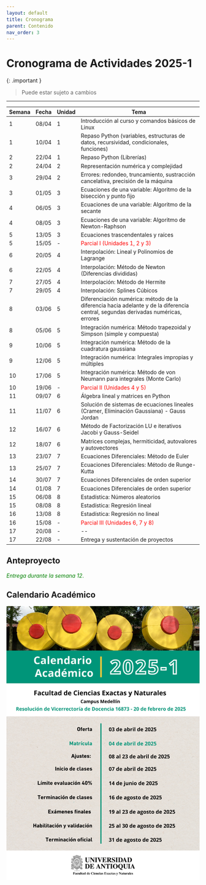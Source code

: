 ```yaml
---
layout: default
title: Cronograma
parent: Contenido
nav_order: 3
---
```


# Cronograma de Actividades 2025-1

{: .important }
> Puede estar sujeto a cambios

---

| Semana | Fecha    | Unidad | Tema |
|--------|----------|--------|------|
| 1      | 08/04    | 1      | Introducción al curso y comandos básicos de Linux |
| 1      | 10/04    | 1      | Repaso Python (variables, estructuras de datos, recursividad, condicionales, funciones) |
| 2      | 22/04    | 1      | Repaso Python (Librerías) |
| 2      | 24/04    | 2      | Representación numérica y complejidad |
| 3      | 29/04    | 2      | Errores: redondeo, truncamiento, sustracción cancelativa, precisión de la máquina |
| 3      | 01/05    | 3      | Ecuaciones de una variable: Algoritmo de la bisección y punto fijo |
| 4      | 06/05    | 3      | Ecuaciones de una variable: Algoritmo de la secante |
| 4      | 08/05    | 3      | Ecuaciones de una variable: Algoritmo de Newton-Raphson |
| 5      | 13/05    | 3      | Ecuaciones trascendentales y raíces |
| 5      | 15/05    | -      | <span style="color:red">Parcial I (Unidades 1, 2 y 3)</span> |
| 6      | 20/05    | 4      | Interpolación: Lineal y Polinomios de Lagrange |
| 6      | 22/05    | 4      | Interpolación: Método de Newton (Diferencias divididas) |
| 7      | 27/05    | 4      | Interpolación: Método de Hermite |
| 7      | 29/05    | 4      | Interpolación: Splines Cúbicos |
| 8      | 03/06    | 5      | Diferenciación numérica: método de la diferencia hacia adelante y de la diferencia central, segundas derivadas numéricas, errores |
| 8      | 05/06    | 5      | Integración numérica: Método trapezoidal y Simpson (simple y compuesta) |
| 9      | 10/06    | 5      | Integración numérica: Método de la cuadratura gaussiana |
| 9      | 12/06    | 5      | Integración numérica: Integrales impropias y múltiples |
| 10     | 17/06    | 5      | Integración numérica: Método de von Neumann para integrales (Monte Carlo) |
| 10     | 19/06    | -      | <span style="color:red">Parcial II (Unidades 4 y 5)</span> |
| 11     | 09/07    | 6      | Álgebra lineal y matrices en Python |
| 11     | 11/07    | 6      | Solución de sistemas de ecuaciones lineales (Cramer, Eliminación Gaussiana) - Gauss Jordan |
| 12     | 16/07    | 6      | Método de Factorización LU e iterativos Jacobi y Gauss-Seidel |
| 12     | 18/07    | 6      | Matrices complejas, hermiticidad, autovalores y autovectores |
| 13     | 23/07    | 7      | Ecuaciones Diferenciales: Método de Euler |
| 13     | 25/07    | 7      | Ecuaciones Diferenciales: Método de Runge-Kutta |
| 14     | 30/07    | 7      | Ecuaciones Diferenciales de orden superior |
| 14     | 01/08    | 7      | Ecuaciones Diferenciales de orden superior |
| 15     | 06/08    | 8      | Estadística: Números aleatorios |
| 15     | 08/08    | 8      | Estadística: Regresión lineal |
| 16     | 13/08    | 8      | Estadística: Regresión no lineal |
| 16     | 15/08    | -      | <span style="color:red">Parcial III (Unidades 6, 7 y 8)</span> |
| 17     | 20/08    | -      | -- |
| 17     | 22/08    | -      | Entrega y sustentación de proyectos |



## Anteproyecto

<span style="color:green">*Entrega durante la semana 12*.</span>


## Calendario Académico

![Calendario Académico](image.png)